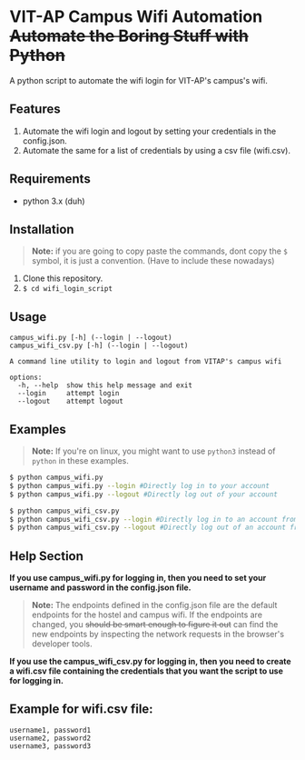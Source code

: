 # VIT-AP Campus Wifi Automation ~~Automate the Boring Stuff with Python~~

A python script to automate the wifi login for VIT-AP's campus's wifi.

## Features
1. Automate the wifi login and logout by setting your credentials in the config.json.
2. Automate the same for a list of credentials by using a csv file (wifi.csv).

## Requirements
- python 3.x (duh)

## Installation

> **Note:** if you are going to copy paste the commands, dont copy the `$` symbol, it is just a convention. (Have to include these nowadays)

1. Clone this repository.
2. `$ cd wifi_login_script`

## Usage
```
campus_wifi.py [-h] (--login | --logout)
campus_wifi_csv.py [-h] (--login | --logout)

A command line utility to login and logout from VITAP's campus wifi

options:
  -h, --help  show this help message and exit
  --login     attempt login
  --logout    attempt logout
```

## Examples

> **Note:** If you're on linux, you might want to use `python3` instead of `python` in these examples.

```bash
$ python campus_wifi.py
$ python campus_wifi.py --login #Directly log in to your account
$ python campus_wifi.py --logout #Directly log out of your account

$ python campus_wifi_csv.py
$ python campus_wifi_csv.py --login #Directly log in to an account from the csv
$ python campus_wifi_csv.py --logout #Directly log out of an account from the csv
```
## Help Section
**If you use campus_wifi.py for logging in, then you need to set your username and password in the config.json file.**
> **Note:** The endpoints defined in the config.json file are the default endpoints for the hostel and campus wifi. If the endpoints are changed, you ~~should be smart enough to figure it out~~ can find the new endpoints by inspecting the network requests in the browser's developer tools.

**If you use the campus_wifi_csv.py for logging in, then you need to create a wifi.csv file containing the credentials that you want the script to use for logging in.**

## Example for wifi.csv file:
```
username1, password1
username2, password2
username3, password3
```